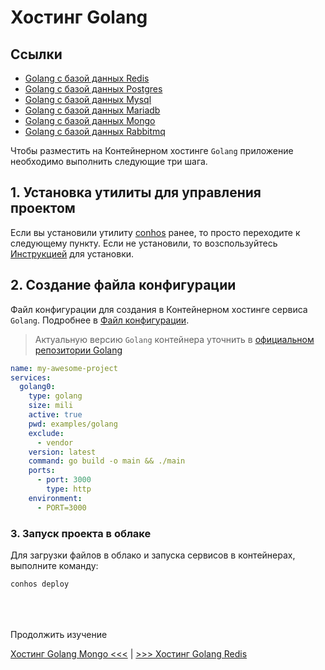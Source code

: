 # Хостинг Golang

## Ссылки

- [Golang с базой данных Redis](./HostingGolangRedis.md)  
- [Golang с базой данных Postgres](./HostingGolangPostgres.md)  
- [Golang с базой данных Mysql](./HostingGolangMysql.md)  
- [Golang с базой данных Mariadb](./HostingGolangMariadb.md)  
- [Golang с базой данных Mongo](./HostingGolangMongo.md)  
- [Golang с базой данных Rabbitmq](./HostingGolangRabbitmq.md)  


Чтобы разместить на Контейнерном хостинге `Golang` приложение необходимо выполнить следующие три шага.

## 1. Установка утилиты для управления проектом

Если вы установили утилиту [conhos](https://www.npmjs.com/package/conhos) ранее, то просто переходите к следующему пункту. Если не установили, то возспользуйтесь [Инструкцией](./GettingStarted.md) для установки.

## 2. Создание файла конфигурации

Файл конфигурации для создания в Контейнерном хостинге сервиса `Golang`. Подробнее в [Файл конфигурации](./ConfigFile.md#пример_файла_конфигурации).

> Актуальную версию `Golang` контейнера уточнить в [официальном репозитории Golang](https://hub.docker.com/_/golang/tags)

```yml
name: my-awesome-project
services:
  golang0:
    type: golang
    size: mili
    active: true
    pwd: examples/golang
    exclude:
      - vendor
    version: latest
    command: go build -o main && ./main
    ports:
      - port: 3000
        type: http
    environment:
      - PORT=3000
```

### 3. Запуск проекта в облаке

Для загрузки файлов в облако и запуска сервисов в контейнерах, выполните команду:

```sh
conhos deploy
```

<div style="margin-top: 4rem;"></div>

Продолжить изучение

[Хостинг Golang Mongo <<<](./HostingGolangMongo.md) | [>>> Хостинг Golang Redis](./HostingGolangRedis.md)
